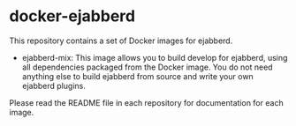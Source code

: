 # docker-ejabberd

This repository contains a set of Docker images for ejabberd.

- ejabberd-mix: This image allows you to build develop for ejabberd, using
  all dependencies packaged from the Docker image. You do not need anything else
  to build ejabberd from source and write your own ejabberd plugins.

Please read the README file in each repository for documentation for each image.
